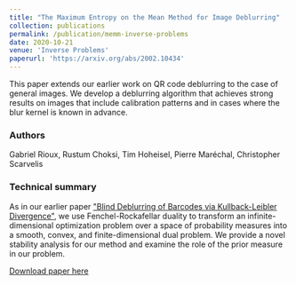 ```yaml
---
title: "The Maximum Entropy on the Mean Method for Image Deblurring"
collection: publications
permalink: /publication/memm-inverse-problems
date: 2020-10-21
venue: 'Inverse Problems'
paperurl: 'https://arxiv.org/abs/2002.10434'
---
```

This paper extends our earlier work on QR code deblurring to the case of general images. We develop a deblurring algorithm that achieves strong results on images that include calibration patterns and in cases where the blur kernel is known in advance.

### Authors

Gabriel Rioux, Rustum Choksi, Tim Hoheisel, Pierre Maréchal, Christopher Scarvelis

### Technical summary

As in our earlier paper ["Blind Deblurring of Barcodes via Kullback-Leibler Divergence"](https://cscarv.github.io/publication/kl-deblurring), we use Fenchel-Rockafellar duality to transform an infinite-dimensional optimization problem over a space of probability measures into a smooth, convex, and finite-dimensional dual problem. We provide a novel stability analysis for our method and examine the role of the prior measure in our problem.

[Download paper here](https://arxiv.org/pdf/2002.10434.pdf)
